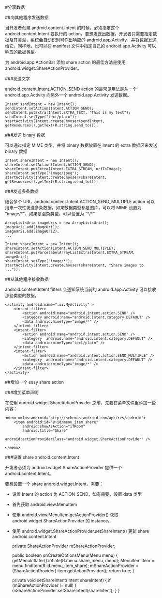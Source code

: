 #分享数据

##向其他程序发送数据

当开发者创建 android.content.Intent 的时候，必须指定这个 android.content.Intent 要执行的 action。要想发送出数据，开发者只需要指定数据及其类型，系统会自动识别可作出响应的 android.app.Activity，并将数据发送给它。同样地，也可以在 manifest 文件中指定自己的 android.app.Activity 可以响应的数据类型。

为 android.app.ActionBar 添加 share action 的最佳方法是使用 android.widget.ShareActionProvider。

###发送文字

android.content.Intent.ACTION\_SEND action 的最常见用法是从一个 android.app.Activity 向另外一个 android.app.Activity 发送数据。

	Intent sendIntent = new Intent();
	sendIntent.setAction(Intent.ACTION_SEND);
	sendIntent.putExtra(Intent.EXTRA_TEXT, "This is my text");
	sendIntent.setType("text/plain");
	startActivity(Intent.createChooser(sendIntent, getResources().getText(R.string.send_to)));

###发送 binary 数据

可以通过指定 MIME 类型，并将 binary 数据放置在 Intent 的 extra 数据区来发送 binary 数据

	Intent shareIntent = new Intent();
	shareIntent.setAction(Intent.ACTION_SEND);
	shareIntent.putExtra(Intent.EXTRA_STREAM, uriToImage);
	shareIntent.setType("image/jpeg");
	startActivity(Intent.createChooser(shareIntent, getResources().getText(R.string.send_to)));

###发送多条数据

结合多个 URI，android.content.Intent.ACTION\_SEND\_MULTIPLE action 可以用来一次性发送多条数据。如果数据类型都是图片，可以将 MIME 设置为 "image/\*"，如果是混杂类型，可以设置为 “\*/\*”

	ArrayList<Uri> imageUris = new ArrayList<Uri>();
	imageUris.add(imageUri1);
	imageUris.add(imageUri2);
	...

	Intent shareIntent = new Intent();
	shareIntent.setAction(Intent.ACTION_SEND_MULTIPLE);
	shareIntent.putParcelabelArrayListExtra(Intent.EXTRA_STREAM, imageUris);
	shareIntent.setType("image/*");
	startActivity(Intent.createChooser(shareIntent, "Share images to ..."));

##从其他程序接收数据

android.content.Intent filters 会通知系统当前的 android.app.Activity 可以接收那些类型的数据。

	<activity android:name=".ui.MyActivity" >
		<intent-filter>
			<action android:name="android.intent.action.SEND" />
			<category android:name="android.intent.category.DEFAULT" />
			<data android:mimeType="image/*" />
		</intent-filter>
		<intent-filter>
			<action android:name="android.intent.action.SEND" />
			<category  android:name="android.intent.category.DEFAULT" />
			<data android:mimeType="text/plain" />
		</intent-filter>
		<intent-filter>
			<action android:name="android.intent.action.SEND_MULTIPLE" />
			<category  android:name="android.intent.category.DEFAULT" />
			<data android:mimeType="image/*" />
		</intent-filter>
	</activity>

##增加一个 easy share action

###增加菜单声明

在使用 android.widget.ShareActionProvider 之前，先要在菜单文件里添加一些内容：

	<menu xmlns:android="http://schemas.android.com/apk/res/android">
		<item android:id="@+id/menu_item_share"
			android:showAsAction="ifRoom"
			android:title="Share"
			android:actionProviderClass="android.widget.ShareActionProvider" />
		...
	</menu>

###设置 share android.content.Intent

开发者必须为 android.widget.ShareActionProvider 提供一个 android.content.Intent。

要想设置一个 share android.widget.Intent，需要：

- 设置 Intent 的 action 为 ACTION\_SEND，如有需要，设置 data 类型
- 首先获取 android.view.MenuItem
- 使用 android.view.MenuItem.getActionProvider() 获取 android.widget.ShareActionProvider 的 instance。
- 使用 android.widget.ShareActionProvider.setShareIntent() 更新 share android.content.Intent  

	private ShareActionProvider mShareActionProvider;

	public boolean onCreateOptionsMenu(Menu menu) {
		getMenuInflater().inflate(R.menu.share_menu, menu);
		MenuItem item = menu.findItem(R.id.menu_item_share);
		mShareActionProvider = (ShareActionProvider) item.getActionProvider();
		return true;
	}

	private void setShareIntent(Intent shareIntent) {
		if (mShareActionProvider != null) {
			mShareActionProvider.setShareIntent(shareIntent);
		}
	}
